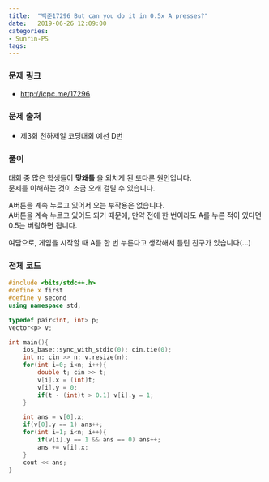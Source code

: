 ```yaml
---
title:  "백준17296 But can you do it in 0.5x A presses?"
date:   2019-06-26 12:09:00
categories:
- Sunrin-PS
tags:
---
```


### 문제 링크
* http://icpc.me/17296

### 문제 출처
* 제3회 천하제일 코딩대회 예선 D번

### 풀이
대회 중 많은 학생들이 **맞왜틀** 을 외치게 된 또다른 원인입니다.<Br>
문제를 이해하는 것이 조금 오래 걸릴 수 있습니다.

A버튼을 계속 누르고 있어서 오는 부작용은 없습니다.<br>
A버튼을 계속 누르고 있어도 되기 때문에, 만약 전에 한 번이라도 A를 누른 적이 있다면 0.5는 버림하면 됩니다.

여담으로, 게임을 시작할 때 A를 한 번 누른다고 생각해서 틀린 친구가 있습니다(...)

### 전체 코드
```cpp
#include <bits/stdc++.h>
#define x first
#define y second
using namespace std;

typedef pair<int, int> p;
vector<p> v;

int main(){
	ios_base::sync_with_stdio(0); cin.tie(0);
	int n; cin >> n; v.resize(n);
	for(int i=0; i<n; i++){
		double t; cin >> t;
		v[i].x = (int)t;
		v[i].y = 0;
		if(t - (int)t > 0.1) v[i].y = 1;
	}

	int ans = v[0].x;
	if(v[0].y == 1) ans++;
	for(int i=1; i<n; i++){
		if(v[i].y == 1 && ans == 0) ans++;
		ans += v[i].x;
	}
	cout << ans;
}
```
